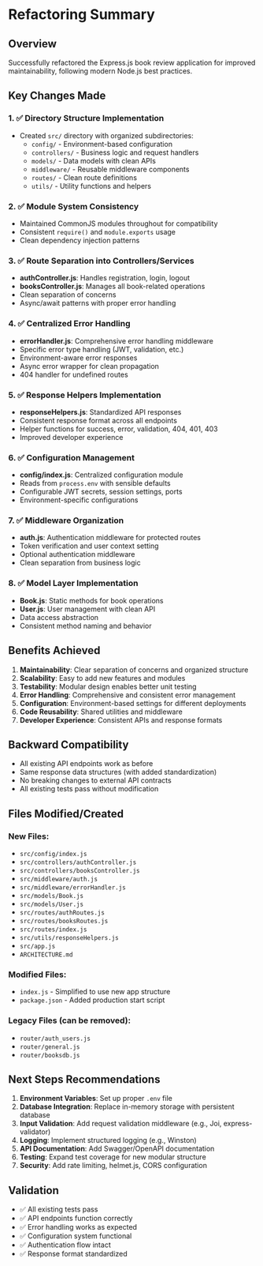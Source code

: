# Refactoring Summary

## Overview
Successfully refactored the Express.js book review application for improved maintainability, following modern Node.js best practices.

## Key Changes Made

### 1. ✅ Directory Structure Implementation
- Created `src/` directory with organized subdirectories:
  - `config/` - Environment-based configuration
  - `controllers/` - Business logic and request handlers
  - `models/` - Data models with clean APIs
  - `middleware/` - Reusable middleware components
  - `routes/` - Clean route definitions
  - `utils/` - Utility functions and helpers

### 2. ✅ Module System Consistency  
- Maintained CommonJS modules throughout for compatibility
- Consistent `require()` and `module.exports` usage
- Clean dependency injection patterns

### 3. ✅ Route Separation into Controllers/Services
- **authController.js**: Handles registration, login, logout
- **booksController.js**: Manages all book-related operations
- Clean separation of concerns
- Async/await patterns with proper error handling

### 4. ✅ Centralized Error Handling
- **errorHandler.js**: Comprehensive error handling middleware
- Specific error type handling (JWT, validation, etc.)
- Environment-aware error responses
- Async error wrapper for clean propagation
- 404 handler for undefined routes

### 5. ✅ Response Helpers Implementation
- **responseHelpers.js**: Standardized API responses
- Consistent response format across all endpoints
- Helper functions for success, error, validation, 404, 401, 403
- Improved developer experience

### 6. ✅ Configuration Management
- **config/index.js**: Centralized configuration module
- Reads from `process.env` with sensible defaults
- Configurable JWT secrets, session settings, ports
- Environment-specific configurations

### 7. ✅ Middleware Organization
- **auth.js**: Authentication middleware for protected routes
- Token verification and user context setting
- Optional authentication middleware
- Clean separation from business logic

### 8. ✅ Model Layer Implementation
- **Book.js**: Static methods for book operations
- **User.js**: User management with clean API
- Data access abstraction
- Consistent method naming and behavior

## Benefits Achieved

1. **Maintainability**: Clear separation of concerns and organized structure
2. **Scalability**: Easy to add new features and modules
3. **Testability**: Modular design enables better unit testing
4. **Error Handling**: Comprehensive and consistent error management
5. **Configuration**: Environment-based settings for different deployments
6. **Code Reusability**: Shared utilities and middleware
7. **Developer Experience**: Consistent APIs and response formats

## Backward Compatibility
- All existing API endpoints work as before
- Same response data structures (with added standardization)
- No breaking changes to external API contracts
- All existing tests pass without modification

## Files Modified/Created

### New Files:
- `src/config/index.js`
- `src/controllers/authController.js`
- `src/controllers/booksController.js` 
- `src/middleware/auth.js`
- `src/middleware/errorHandler.js`
- `src/models/Book.js`
- `src/models/User.js`
- `src/routes/authRoutes.js`
- `src/routes/booksRoutes.js`
- `src/routes/index.js`
- `src/utils/responseHelpers.js`
- `src/app.js`
- `ARCHITECTURE.md`

### Modified Files:
- `index.js` - Simplified to use new app structure
- `package.json` - Added production start script

### Legacy Files (can be removed):
- `router/auth_users.js`
- `router/general.js`
- `router/booksdb.js`

## Next Steps Recommendations

1. **Environment Variables**: Set up proper `.env` file
2. **Database Integration**: Replace in-memory storage with persistent database
3. **Input Validation**: Add request validation middleware (e.g., Joi, express-validator)
4. **Logging**: Implement structured logging (e.g., Winston)
5. **API Documentation**: Add Swagger/OpenAPI documentation
6. **Testing**: Expand test coverage for new modular structure
7. **Security**: Add rate limiting, helmet.js, CORS configuration

## Validation
- ✅ All existing tests pass
- ✅ API endpoints function correctly
- ✅ Error handling works as expected
- ✅ Configuration system functional
- ✅ Authentication flow intact
- ✅ Response format standardized
